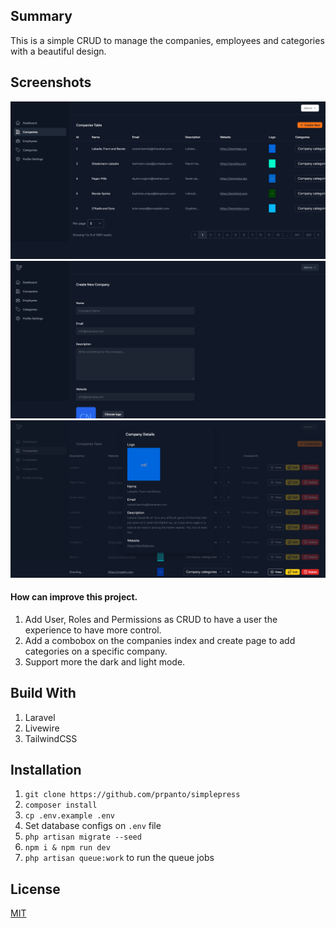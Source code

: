 ## Summary

This is a simple CRUD to manage the companies, employees and categories with a beautiful design.

## Screenshots
![Screenshot 1](/screenshot_1.png)
![Screenshot 2](/screenshot_2.png)
![Screenshot 3](/screenshot_3.png)

#### How can improve this project.

1. Add User, Roles and Permissions as CRUD to have a user the experience to have more control.
2. Add a combobox on the companies index and create page to add categories on a specific company.
3. Support more the dark and light mode.

## Build With

1. Laravel
2. Livewire
3. TailwindCSS

## Installation

1. `git clone https://github.com/prpanto/simplepress`
2. `composer install`
3. `cp .env.example .env`
4. Set database configs on `.env` file
5. `php artisan migrate --seed`
6. `npm i & npm run dev`
7. `php artisan queue:work` to run the queue jobs

## License

[MIT](./LICENSE)
